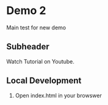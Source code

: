 # Demo 2

Main test for new demo

## Subheader

Watch Tutorial on Youtube. 

## Local Development 

1. Open index.html in your browswer